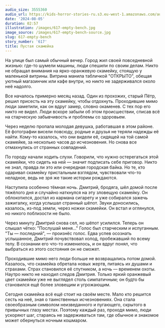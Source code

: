 ```yaml
---
audio_size: 3555360
audio_url: https://kids-horror-stories-ru.s3.eu-west-1.amazonaws.com/audio/617-empty-bench.mp3
date: '2024-08-05'
duration: 02:57
illustration: /images/617-empty-bench.jpg
image_source: /images/617-empty-bench-source.jpg
slug: 617-empty-bench
story_number: '617'
title: Пустая скамейка
---
```


На улице был самый обычный вечер. Город жил своей повседневной жизнью: где-то шумели машины, люди спешили по своим делам. Никто не обращал внимания на ярко-оранжевую скамейку, стоящую у маленькой витрины. Витрина манила табличкой "ОТКРЫТО", обещая уютный магазинчик или кафе внутри, но никто не задерживался около неё надолго.

Все началось примерно месяц назад. Один из прохожих, старый Пётр, решил присесть на эту скамейку, чтобы отдохнуть. Проходившие мимо люди заметили, как он вдруг замер, словно окаменев. С тех пор его никто не видел. Люди вскоре забыли об этом происшествии, списав всё на старческую забывчивость и проблемы со здоровьем.

Через неделю пропала молодая девушка, работавшая в этом районе. Её фотографии висели повсюду, родные и друзья не теряли надежды её найти. Кому-то казалось, что они видели её, сидящей на той самой скамейке, за несколько часов до исчезновения. Но снова все отмахнулись от странных совпадений.

По городу начали ходить слухи. Говорили, что нужно остерегаться этой скамейки, что сидеть на ней — значит подписать себе приговор. Никто не знал, правда ли это или очередная городская байка. Но те, кто одаривал скамейку пристальным взглядом, чувствовали что-то неладное, ведь не зря же такие истории рождаются.

Наступила особенно тёмная ночь. Дмитрий, бродяга, шёл домой после тяжёлого дня и случайно наткнулся на эту зловещую скамейку. Он облокотился, достал из кармана сигарету и уже собирался зажечь зажигалку, когда услышал странный шёпот. Звуки доносились, казалось, из-под земли, через ножки скамейки. Он встал и оглянулся, но никого поблизости не было.

Через минуту Дмитрий снова сел, но шёпот усилился. Теперь он слышал чётко: "Послушай меня..." Голос был старческим и испуганным. "Ты — последний", — произнёс голос. Едва успев осознать услышанное, Дмитрий почувствовал холод, пробежавший по всему телу. В сознании его что-то изменилось, и он вдруг понял, что выбраться из этого состояния он не сможет.

Проходившие мимо него люди больше не возвращались потом домой. Казалось, что скамейка обретала новых жертв, питаясь их душами и страхами. Страх становился её спутником, а ночь — временем охоты. Наутро никто не находил следов Дмитрия. Только яркий оранжевый цвет скамейки уже не выглядел столь симпатичным; он будто бы становился ещё более зловещим и угрожающим.

Сегодня скамейка всё ещё стоит на своём месте. Мало кто решится сесть на неё, зная о таинственных исчезновениях. Она стала своеобразным символом неизведанного и пугающего, скрытого в привычных глазу местах. Поэтому каждый раз, проходя мимо, люди ускоряют шаг, стараясь не задерживаться там, где обычное и знакомое может обернуться ночным кошмаром.